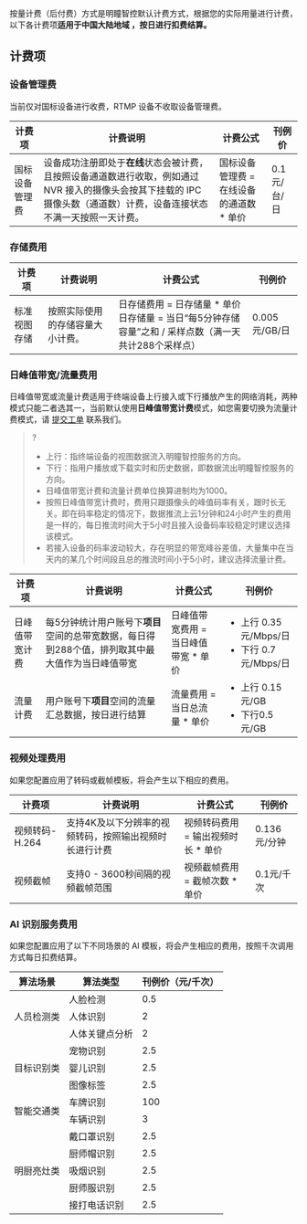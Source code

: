 按量计费（后付费）方式是明瞳智控默认计费方式，根据您的实际用量进行计费，以下各计费项**适用于中国大陆地域 ，按日进行扣费结算。**

## 计费项

### 设备管理费

当前仅对国标设备进行收费，RTMP 设备不收取设备管理费。

| 计费项| 计费说明| 计费公式 |刊例价 |
|---------|---------|---------|---------|
| 国标设备管理费 | 设备成功注册即处于**在线**状态会被计费，且按照设备通道数进行收取，例如通过 NVR 接入的摄像头会按其下挂载的 IPC 摄像头数（通道数）计费，设备连接状态不满一天按照一天计费。| 国标设备管理费 = 在线设备的通道数 \* 单价 | 0.1元/台/日 |

### 存储费用

| 计费项| 计费说明| 计费公式 |刊例价 |
|---------|---------|---------|---------|
| 标准视图存储 |按照实际使用的存储容量大小计费。| 日存储费用 = 日存储量 \* 单价</br>日存储量 = 当日“每5分钟存储容量”之和 / 采样点数（满一天共计288个采样点） | 0.005元/GB/日 |

### 日峰值带宽/流量费用

日峰值带宽或流量计费适用于终端设备上行接入或下行播放产生的网络消耗，两种模式只能二者选其一，当前默认使用**日峰值带宽计费**模式，如您需要切换为流量计费模式，请 [提交工单](https://console.cloud.tencent.com/workorder/category) 联系我们。
>?
> - 上行：指终端设备的视图数据流入明瞳智控服务的方向。
> - 下行：指用户播放或下载实时和历史数据，即数据流出明瞳智控服务的方向。
> - 日峰值带宽计费和流量计费单位换算进制均为1000。
> - 按照日峰值带宽计费时，费用只跟摄像头的峰值码率有关，跟时长无关。即在码率稳定的情况下，数据推流上云1分钟和24小时产生的费用是一样的，每日推流时间大于5小时且接入设备码率较稳定时建议选择该模式。
> - 若接入设备的码率波动较大，存在明显的带宽峰谷差值，大量集中在当天内的某几个时间段且总的推流时间小于5小时，建议选择流量计费。
> 
    
| 计费项| 计费说明| 计费公式 |刊例价 |
|---------|---------|---------|---------|
| 日峰值带宽计费 |每5分钟统计用户账号下**项目**空间的总带宽数据，每日得到288个值，排列取其中最大值作为当日峰值带宽| 日峰值带宽费用 = 当日峰值带宽 \* 单价 | <ul style="margin: 0;"><li>上行 0.35元/Mbps/日</li><li>下行 0.7元/Mbps/日</li></ul>|
| 流量计费 |用户账号下**项目**空间的流量汇总数据，按日进行结算| 流量费用 = 当日总流量 \* 单价 |<ul style="margin: 0;"><li>上行 0.15元/GB</li><li>下行0.5元/GB</li></ul> |

### 视频处理费用

如果您配置应用了转码或截帧模板，将会产生以下相应的费用。

| 计费项| 计费说明| 计费公式 |刊例价 |
|---------|---------|---------|---------|
| 视频转码-H.264 |支持4K及以下分辨率的视频转码，按照输出视频时长进行计费| 视频转码费用 = 输出视频时长 \* 单价 | 0.136元/分钟 |
| 视频截帧 |支持0 - 3600秒间隔的视频截帧范围| 视频截帧费用 = 截帧次数 \* 单价 | 0.1元/千次 |


### AI 识别服务费用

如果您配置应用了以下不同场景的 AI 模板，将会产生相应的费用，按照千次调用方式每日扣费结算。
<table>
<thead>
<tr><th>算法场景</th><th>算法类型</th><th>刊例价（元/千次）</th></tr>
</thead>
<tbody>
<tr><td rowspan=3>人员检测类</td><td>人脸检测</td><td>0.5</td></tr>
<tr><td>人体识别</td><td>2</td></tr>
<tr><td>人体关键点分析</td><td>2</td></tr>
<tr><td rowspan=3>目标识别类</td><td>宠物识别</td><td>2.5</td></tr>
<tr><td>婴儿识别</td><td>2.5</td></tr>
<tr><td>图像标签</td><td>2.5</td></tr>
<tr><td rowspan=2>智能交通类</td><td>车牌识别</td><td>100</td></tr>
<tr><td>车辆识别</td><td>3</td></tr>
<tr><td rowspan=5>明厨亮灶类</td><td>戴口罩识别</td><td>2.5</td></tr>
<tr><td>厨师帽识别</td><td>2.5</td></tr>
<tr><td>吸烟识别</td><td>2.5</td></tr>
<tr><td>厨师服识别</td><td>2.5</td></tr>
<tr><td>接打电话识别</td><td>2.5</td></tr>
</tbody></table>




